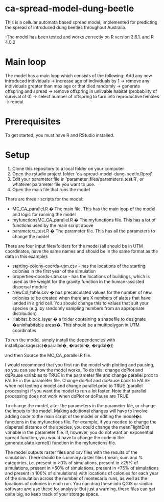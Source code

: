 # ca-spread-model-dung-beetle
This is a cellular automata based spread model, implemented for predicting the spread of introduced dung beetles throughout Australia.

-The model has been tested and works correctly on R version 3.6.1. and R 4.0.2

# Main loop
The model has a main loop which consists of the following:
Add any new introduced individuals -> increase age of individuals by 1 -> remove any individuals greater than max age or that died randomly -> generate offspring and spread -> remove offspring in unlivable habitat (probability of survival of 0) -> select number of offspring to turn into reproductive females -> repeat


# Prerequisites
To get started, you must have R and RStudio installed.

# Setup
1. Clone this repository to a local folder on your computer
2. Open the rstudio project folder 'ca-spread-model-dung-beetle.Rproj'
3. Edit your parameter file in 'parameter_files/parameters_test.R', or whatever parameter file you want to use.
4. Open the main file that runs the model


There are three r scripts for the model:
-	MC_CA_parallel.R � The main file. This has the main loop of the model and logic for running the model
-	myfunctionsMC_CA_parallel.R � The myfunctions file. This has a lot of functions used by the main script above
-	parameters_test.R � The parameter file. This has all the parameters to change the model

There are four input files/folders for the model (all should be in UTM coordinates, have the same names and should be in the same format as the data in this example):
-	starting-colony-coords-utm.csv - has the locations of the starting colonies in the first year of the simulation
-	properties-coords-utm.csv - has the locations of buildings, which is used as the weight for the gravity function in the human-assisted dispersal module
-	NewCol_table.csv � has precalculated values for the number of new colonies to be created when there are X numbers of alates that have landed in a grid cell. You should change this to values that suit your species (e.g. by randomly sampling numbers from an appropriate distribution)
-	Habitat_block_layer � a folder containing a shapefile to designate �uninhabitable areas�. This should be a multipolygon in UTM coordinates

To run the model, simply install the dependencies with 
install.packages(c(�parallel�, �raster�, �rgdal�)) 

and then Source the MC_CA_parallel.R file.

I would recommend that you first run the model with plotting and pausing, so you can see how the model works.
To do this:
change doPlot and doPause variables to TRUE in the parameter file
and change parallel.proc to FALSE in the parameter file.
Change doPlot and doPause back to FALSE when not testing a model and change parallel.proc to TRUE (parallel processing) if you want the model to run a lot faster. Note that parallel processing does not work when doPlot or doPause are TRUE.

To change the model, alter the parameters in the parameter file, or change the inputs to the model. Making additional changes will have to involve adding code to the main script of the model or editing the model�s functions in the myfunctions file. For example, if you needed to change the dispersal distance of the species, you could change the meanFlightDist variable in the parameter file. If, however, you do not want an exponential spread function, you would have to change the code in the generate.alate.kernel() function in the myfunctions file.

The model outputs raster files and csv files with the results of the simulation. There should be summary raster files (mean, sum and % categories, i.e. present in >0% of simulations, present in >25% of simulations, present in >50% of simulations, present in >75% of simulations and present in 100% of simulations) with locations of colonies for each year of the simulation across the number of montecarlo runs, as well as the locations of colonies in each run. You can drag these into QGIS or similar software and use these for analysis. But just a warning, these files can get quite big, so keep track of your storage space.
